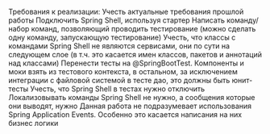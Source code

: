 Требования к реализации:
Учесть актуальные требования прошлой работы
Подключить Spring Shell, используя стартер
Написать команду/набор команд, позволяющий проводить тестирование (можно сделать одну команду, запускающую тестирование)
Учесть, что классы с командами Spring Shell не являются сервисами, они по сути на следующем слое (в т.ч. это касается имен классов, пакетов и аннотаций над классами)
Перенести тесты на @SpringBootTest. Компоненты и моки взять из тестового контекста, в остальном, за исключением интеграции с файловой системой в тесте дао, это должны быть юнит-тесты
Учесть, что Spring Shell в тестах нужно отключить
Локализовывать команды Spring Shell не нужно, а сообщения которые они выводят, нужно
Данная работа не подразумевает использования Spring Application Events. Особенно это касается написания на них бизнес логики
